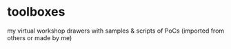 # toolboxes
my virtual workshop drawers with samples &amp; scripts of PoCs (imported from others or made by me)
